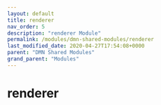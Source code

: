 ```yaml
---
layout: default
title: renderer 
nav_order: 5
description: "renderer Module"
permalink: /modules/dmn-shared-modules/renderer
last_modified_date: 2020-04-27T17:54:08+0000
parent: "DMN Shared Modules"
grand_parent: "Modules"
---
```


# renderer
